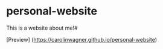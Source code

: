 # personal-website

This is a website about me!# 


[Preview] (https://carolinwagner.github.io/personal-website) 
